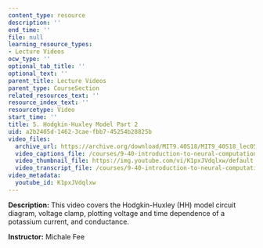 ```yaml
---
content_type: resource
description: ''
end_time: ''
file: null
learning_resource_types:
- Lecture Videos
ocw_type: ''
optional_tab_title: ''
optional_text: ''
parent_title: Lecture Videos
parent_type: CourseSection
related_resources_text: ''
resource_index_text: ''
resourcetype: Video
start_time: ''
title: 5. Hodgkin-Huxley Model Part 2
uid: a2b2405d-1462-3cae-fbb7-45254b28825b
video_files:
  archive_url: https://archive.org/download/MIT9.40S18/MIT9_40S18_lec05_300k.mp4
  video_captions_file: /courses/9-40-introduction-to-neural-computation-spring-2018/8653b5290e5751dea7648c54c14ee62f_K1pxJVdqlxw.vtt
  video_thumbnail_file: https://img.youtube.com/vi/K1pxJVdqlxw/default.jpg
  video_transcript_file: /courses/9-40-introduction-to-neural-computation-spring-2018/e5a882fe620f3ef9473319d10cf82220_K1pxJVdqlxw.pdf
video_metadata:
  youtube_id: K1pxJVdqlxw
---
```


**Description:** This video covers the Hodgkin-Huxley (HH) model circuit diagram, voltage clamp, plotting voltage and time dependence of a potassium current, and conductance.

**Instructor:** Michale Fee